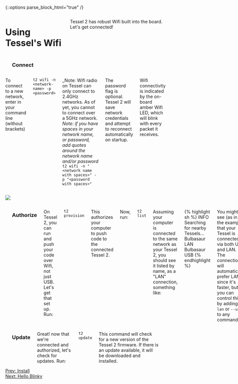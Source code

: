 {::options parse_block_html="true" /}

<div class="row">
<div class="large-12 columns">

# Using Tessel's Wifi

Tessel 2 has robust Wifi built into the board. Let's get connected!

</div>
</div>
<div class="row">
<div class="large-12 columns">

<hr>

### Connect

</div>
</div>
<div class="row">
<div class="large-6 columns">

To connect to a new network, enter in your command line (without brackets)

`t2 wifi -n <network-name> -p <password>`  

_Note: Wifi radio on Tessel can only connect to 2.4GHz networks. As of yet, you cannot to connect over a 5GHz network.
_Note: if you have spaces in your network name, or password, add quotes around the network name and/or password_
`t2 wifi -n "<network name with spaces>" -p "<password with spaces>"`

The password flag is optional. Tessel 2 will save network credentials and attempt to reconnect automatically on startup.

Wifi connectivity is indicated by the on-board amber Wifi LED, which will blink with every packet it receives.

</div>
<div class="large-6 columns">

![](http://i.imgur.com/91pkDCQ.gif)

</div>
</div>
<div class="row">
<div class="large-12 columns">

<hr>

### Authorize

On Tessel 2, you can run and push your code over Wifi, not just USB. Let's get that set up. Run:

`t2 provision`

This authorizes your computer to push code to the connected Tessel 2.

Now, run:

`t2 list`

Assuming your computer is connected to the same network as your Tessel 2, you should see it listed by name, as a "LAN" connection, something like:

{% highlight sh %}
INFO Searching for nearby Tessels...
	Bulbasaur	LAN
	Bulbasaur	USB
{% endhighlight %}

You might see (as in the example) that your Tessel is connected via both USB and LAN. The connection will automatically prefer LAN, since it's faster, but you can control this by adding `--lan` or `--usb` to any command.

</div>
</div>

<div class="row">
<div class="large-12 columns">

<hr>

### Update

Great! now that we're connected and authorized, let's check for updates. Run:

`t2 update`

This command will check for a new version of the Tessel 2 firmware. If there is an update available, it will be downloaded and installed.

<div class="greyBar"></div>
</div>
</div>

<div class="row">
<div class="large-6 columns left">
  <a href="index.html" class="bottomButton button">Prev: Install</a>
</div>

<div class="large-6 columns right">
  <a href="blinky.html" class= "bottomButton right button">Next: Hello Blinky</a>
</div>
</div>

